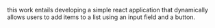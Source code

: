 this work entails developing a simple react application that dynamically allows users to add items to a list using an input field and a button.
